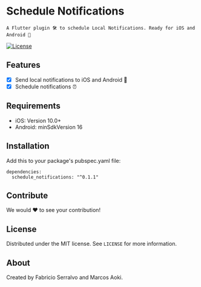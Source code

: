 # Schedule Notifications
    A Flutter plugin 🛠 to schedule Local Notifications. Ready for iOS and Android 🚀

[![License][license-image]][license-url]

## Features

- [x] Send local notifications to iOS and Android 📢
- [x] Schedule notifications ⏰

## Requirements

- iOS: Version 10.0+
- Android: minSdkVersion 16

## Installation

Add this to your package's pubspec.yaml file:

```
dependencies:
  schedule_notifications: "^0.1.1"
```

## Contribute

We would ❤️ to see your contribution!

## License

Distributed under the MIT license. See ``LICENSE`` for more information.

## About

Created by Fabricio Serralvo and Marcos Aoki.

[license-image]: https://img.shields.io/badge/License-MIT-blue.svg
[license-url]: LICENSE
